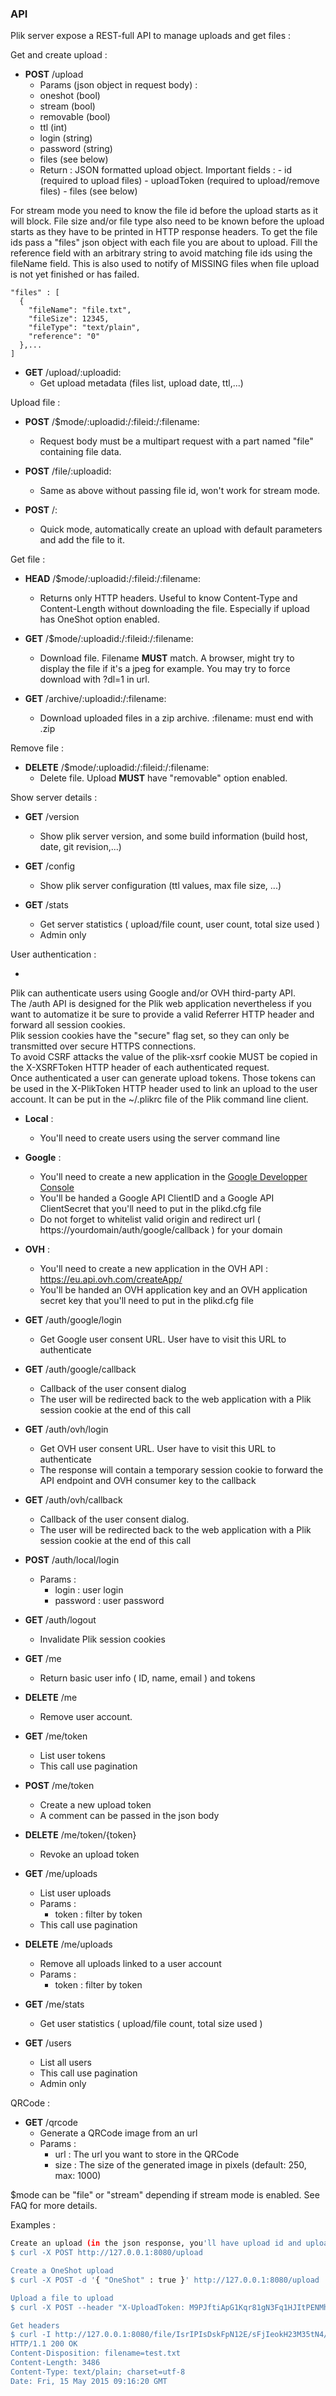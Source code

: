 ### API
Plik server expose a REST-full API to manage uploads and get files :

Get and create upload :
 
   - **POST**        /upload
     - Params (json object in request body) :
      - oneshot (bool)
      - stream (bool)
      - removable (bool)
      - ttl (int)
      - login (string)
      - password (string)
      - files (see below)
     - Return :
         JSON formatted upload object.
         Important fields :
           - id (required to upload files)
           - uploadToken (required to upload/remove files)
           - files (see below)

   For stream mode you need to know the file id before the upload starts as it will block.
   File size and/or file type also need to be known before the upload starts as they have to be printed 
   in HTTP response headers.
   To get the file ids pass a "files" json object with each file you are about to upload.
   Fill the reference field with an arbitrary string to avoid matching file ids using the fileName field.
   This is also used to notify of MISSING files when file upload is not yet finished or has failed.
  ```
  "files" : [
    {
      "fileName": "file.txt",
      "fileSize": 12345,
      "fileType": "text/plain",
      "reference": "0"
    },...
  ]
  ```
  
   - **GET** /upload/:uploadid:
     - Get upload metadata (files list, upload date, ttl,...)

Upload file :

   - **POST** /$mode/:uploadid:/:fileid:/:filename:
     - Request body must be a multipart request with a part named "file" containing file data.

   - **POST** /file/:uploadid:
     - Same as above without passing file id, won't work for stream mode.
     
   - **POST** /:
     - Quick mode, automatically create an upload with default parameters and add the file to it.

Get file :

  - **HEAD** /$mode/:uploadid:/:fileid:/:filename:
    - Returns only HTTP headers. Useful to know Content-Type and Content-Length without downloading the file. Especially if upload has OneShot option enabled.

  - **GET**  /$mode/:uploadid:/:fileid:/:filename:
    - Download file. Filename **MUST** match. A browser, might try to display the file if it's a jpeg for example. You may try to force download with ?dl=1 in url.

  - **GET**  /archive/:uploadid:/:filename:
    - Download uploaded files in a zip archive. :filename: must end with .zip

Remove file :

   - **DELETE** /$mode/:uploadid:/:fileid:/:filename:
     - Delete file. Upload **MUST** have "removable" option enabled.

Show server details :

   - **GET** /version
     - Show plik server version, and some build information (build host, date, git revision,...)

   - **GET** /config
     - Show plik server configuration (ttl values, max file size, ...)

   - **GET** /stats
     - Get server statistics ( upload/file count, user count, total size used )
     - Admin only

User authentication :

   - 
   Plik can authenticate users using Google and/or OVH third-party API.   
   The /auth API is designed for the Plik web application nevertheless if you want to automatize it be sure to provide a valid
   Referrer HTTP header and forward all session cookies.   
   Plik session cookies have the "secure" flag set, so they can only be transmitted over secure HTTPS connections.   
   To avoid CSRF attacks the value of the plik-xsrf cookie MUST be copied in the X-XSRFToken HTTP header of each
   authenticated request.   
   Once authenticated a user can generate upload tokens. Those tokens can be used in the X-PlikToken HTTP header used to link
   an upload to the user account. It can be put in the ~/.plikrc file of the Plik command line client.   
   
   - **Local** :
      - You'll need to create users using the server command line
   
   - **Google** :
      - You'll need to create a new application in the [Google Developper Console](https://console.developers.google.com)
      - You'll be handed a Google API ClientID and a Google API ClientSecret that you'll need to put in the plikd.cfg file
      - Do not forget to whitelist valid origin and redirect url ( https://yourdomain/auth/google/callback ) for your domain
   
   - **OVH** :
      - You'll need to create a new application in the OVH API : https://eu.api.ovh.com/createApp/
      - You'll be handed an OVH application key and an OVH application secret key that you'll need to put in the plikd.cfg file

   - **GET** /auth/google/login
      - Get Google user consent URL. User have to visit this URL to authenticate

   - **GET** /auth/google/callback
     - Callback of the user consent dialog
     - The user will be redirected back to the web application with a Plik session cookie at the end of this call

   - **GET** /auth/ovh/login
     - Get OVH user consent URL. User have to visit this URL to authenticate
     - The response will contain a temporary session cookie to forward the API endpoint and OVH consumer key to the callback

   - **GET** /auth/ovh/callback
     - Callback of the user consent dialog. 
     - The user will be redirected back to the web application with a Plik session cookie at the end of this call

   - **POST** /auth/local/login
     - Params :
       - login : user login
       - password : user password

   - **GET** /auth/logout
     - Invalidate Plik session cookies

   - **GET** /me
     - Return basic user info ( ID, name, email ) and tokens

   - **DELETE** /me
     - Remove user account.

   - **GET** /me/token
     - List user tokens
      - This call use pagination

   - **POST** /me/token
     - Create a new upload token
     - A comment can be passed in the json body

   - **DELETE** /me/token/{token}
     - Revoke an upload token

   - **GET** /me/uploads
     - List user uploads
     - Params :
        - token : filter by token
      - This call use pagination

   - **DELETE** /me/uploads
     - Remove all uploads linked to a user account
     - Params :
        - token : filter by token

   - **GET** /me/stats
     - Get user statistics ( upload/file count, total size used )

   - **GET** /users
     - List all users
     - This call use pagination
     - Admin only 

QRCode :

   - **GET** /qrcode
     - Generate a QRCode image from an url
     - Params :
        - url  : The url you want to store in the QRCode
        - size : The size of the generated image in pixels (default: 250, max: 1000)


$mode can be "file" or "stream" depending if stream mode is enabled. See FAQ for more details.

Examples :
```sh
Create an upload (in the json response, you'll have upload id and upload token)
$ curl -X POST http://127.0.0.1:8080/upload

Create a OneShot upload
$ curl -X POST -d '{ "OneShot" : true }' http://127.0.0.1:8080/upload

Upload a file to upload
$ curl -X POST --header "X-UploadToken: M9PJftiApG1Kqr81gN3Fq1HJItPENMhl" -F "file=@test.txt" http://127.0.0.1:8080/file/IsrIPIsDskFpN12E

Get headers
$ curl -I http://127.0.0.1:8080/file/IsrIPIsDskFpN12E/sFjIeokH23M35tN4/test.txt
HTTP/1.1 200 OK
Content-Disposition: filename=test.txt
Content-Length: 3486
Content-Type: text/plain; charset=utf-8
Date: Fri, 15 May 2015 09:16:20 GMT

```
